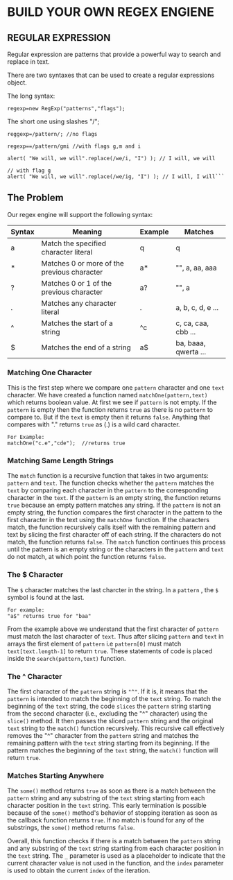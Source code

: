 # BUILD YOUR OWN REGEX ENGIENE

## REGULAR EXPRESSION

Regular expression are patterns that provide a powerful way to search and replace in text.

There are two syntaxes that can be used to create a regular expressions object.

The long syntax:

`regexp=new RegExp("patterns","flags");`

The short one using slashes "/";

`reggexp=/pattern/; //no flags`

`regexp==/pattern/gmi //with flags g,m and i`

````// no flag g
alert( "We will, we will".replace(/we/i, "I") ); // I will, we will

// with flag g
alert( "We will, we will".replace(/we/ig, "I") ); // I will, I will```

````

## The Problem

Our regex engine will support the following syntax:

| Syntax | Meaning                                     | Example | Matches              |
| ------ | ------------------------------------------- | ------- | -------------------- |
| a      | Match the specified character literal       | q       | q                    |
| \*     | Matches 0 or more of the previous character | a\*     | "", a, aa, aaa       |
| ?      | Matches 0 or 1 of the previous character    | a?      | "", a                |
| .      | Matches any character literal               | .       | a, b, c, d, e ...    |
| ^      | Matches the start of a string               | ^c      | c, ca, caa, cbb ...  |
| $      | Matches the end of a string                 | a$      | ba, baaa, qwerta ... |

### Matching One Character

This is the first step where we compare one `pattern` character and one `text` character. We have created a function named `matchOne(pattern,text)`
which returns boolean value. At first we see if `pattern` is not empty. If the `pattern` is empty then the function returns `true` as there is no `pattern` to compare to. But if the `text` is empty then it returns `false`. Anything that compares with "." returns `true` as (.) is a wild card character.

```
For Example:
matchOne("c.e","cde");  //returns true

```

### Matching Same Length Strings

The `match` function is a recursive function that takes in two arguments: `pattern` and `text`. The function checks whether the `pattern` matches the `text` by comparing each character in the `pattern` to the corresponding character in the `text`.
If the `pattern` is an empty string, the function returns `true` because an empty pattern matches any string.
If the `pattern` is not an empty string, the function compares the first character in the pattern to the first character in the text using the `matchOne `function. If the characters match, the function recursively calls itself with the remaining pattern and text by slicing the first character off of each string. If the characters do not match, the function returns `false`.
The `match` function continues this process until the pattern is an empty string or the characters in the `pattern` and `text` do not match, at which point the function returns `false`.

### The $ Character

The `$` character matches the last charcter in the string. In a `pattern` , the `$` symbol is found at the last.

```
For example:
"a$" returns true for "baa"

```

From the example above we understand that the first character of `pattern` must match the last character of `text`. Thus after slicing `pattern` and `text` in arrays the first element of `pattern` i.e `pattern[0]` must match `text[text.length-1]` to return `true`. These statements of code is placed inside the `search(pattern,text)` function.

### The ^ Character

The first character of the `pattern` string is `"^"`. If it is, it means that the `pattern` is intended to match the beginning of the `text` string.
To match the beginning of the `text` string, the code `slices` the `pattern` string starting from the second character (i.e., excluding the "^" character) using the `slice()` method. It then passes the sliced `pattern` string and the original `text` string to the `match()` function recursively.
This recursive call effectively removes the "^" character from the `pattern` string and matches the remaining pattern with the `text` string starting from its beginning. If the pattern matches the beginning of the `text` string, the `match()` function will return `true`.

### Matches Starting Anywhere

The `some()` method returns `true` as soon as there is a match between the `pattern` string and any substring of the `text` string starting from each character position in the `text` string. This early termination is possible because of the `some()` method's behavior of stopping iteration as soon as the callback function returns `true`. If no match is found for any of the substrings, the `some()` method returns `false`.

Overall, this function checks if there is a match between the `pattern` string and any substring of the `text` string starting from each character position in the `text` string. The `_` parameter is used as a placeholder to indicate that the current character value is not used in the function, and the `index` parameter is used to obtain the current `index` of the iteration.
